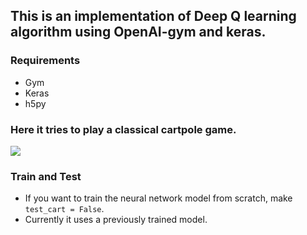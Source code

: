 ## This is an implementation of Deep Q learning algorithm using OpenAI-gym and keras.

### Requirements

* Gym
* Keras
* h5py


### Here it tries to play a classical cartpole game.


![]("cartpole.gif")




### Train and Test

* If you want to train the neural network model from scratch, make `test_cart = False`.
* Currently it uses a previously trained model.

